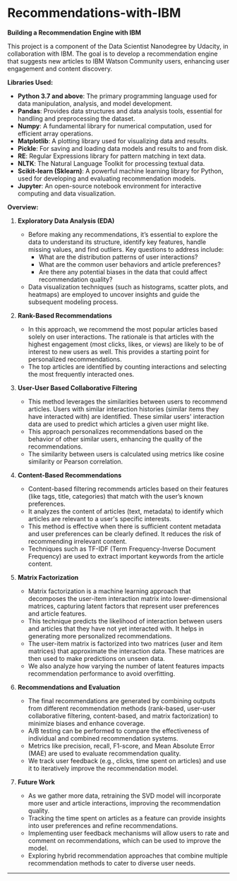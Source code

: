 # Recommendations-with-IBM



**Building a Recommendation Engine with IBM**

This project is a component of the Data Scientist Nanodegree by Udacity, in collaboration with IBM. The goal is to develop a recommendation engine that suggests new articles to IBM Watson Community users, enhancing user engagement and content discovery.

**Libraries Used:**
- **Python 3.7 and above**: The primary programming language used for data manipulation, analysis, and model development.
- **Pandas**: Provides data structures and data analysis tools, essential for handling and preprocessing the dataset.
- **Numpy**: A fundamental library for numerical computation, used for efficient array operations.
- **Matplotlib**: A plotting library used for visualizing data and results.
- **Pickle**: For saving and loading data models and results to and from disk.
- **RE**: Regular Expressions library for pattern matching in text data.
- **NLTK**: The Natural Language Toolkit for processing textual data.
- **Scikit-learn (Sklearn)**: A powerful machine learning library for Python, used for developing and evaluating recommendation models.
- **Jupyter**: An open-source notebook environment for interactive computing and data visualization.

**Overview:**
1. **Exploratory Data Analysis (EDA)**
   - Before making any recommendations, it’s essential to explore the data to understand its structure, identify key features, handle missing values, and find outliers. Key questions to address include:
     - What are the distribution patterns of user interactions?
     - What are the common user behaviors and article preferences?
     - Are there any potential biases in the data that could affect recommendation quality?
   - Data visualization techniques (such as histograms, scatter plots, and heatmaps) are employed to uncover insights and guide the subsequent modeling process.

2. **Rank-Based Recommendations**
   - In this approach, we recommend the most popular articles based solely on user interactions. The rationale is that articles with the highest engagement (most clicks, likes, or views) are likely to be of interest to new users as well. This provides a starting point for personalized recommendations.
   - The top articles are identified by counting interactions and selecting the most frequently interacted ones.

3. **User-User Based Collaborative Filtering**
   - This method leverages the similarities between users to recommend articles. Users with similar interaction histories (similar items they have interacted with) are identified. These similar users' interaction data are used to predict which articles a given user might like.
   - This approach personalizes recommendations based on the behavior of other similar users, enhancing the quality of the recommendations.
   - The similarity between users is calculated using metrics like cosine similarity or Pearson correlation.

4. **Content-Based Recommendations**
   - Content-based filtering recommends articles based on their features (like tags, title, categories) that match with the user’s known preferences. 
   - It analyzes the content of articles (text, metadata) to identify which articles are relevant to a user's specific interests.
   - This method is effective when there is sufficient content metadata and user preferences can be clearly defined. It reduces the risk of recommending irrelevant content.
   - Techniques such as TF-IDF (Term Frequency-Inverse Document Frequency) are used to extract important keywords from the article content.

5. **Matrix Factorization**
   - Matrix factorization is a machine learning approach that decomposes the user-item interaction matrix into lower-dimensional matrices, capturing latent factors that represent user preferences and article features.
   - This technique predicts the likelihood of interaction between users and articles that they have not yet interacted with. It helps in generating more personalized recommendations.
   - The user-item matrix is factorized into two matrices (user and item matrices) that approximate the interaction data. These matrices are then used to make predictions on unseen data.
   - We also analyze how varying the number of latent features impacts recommendation performance to avoid overfitting.

6. **Recommendations and Evaluation**
   - The final recommendations are generated by combining outputs from different recommendation methods (rank-based, user-user collaborative filtering, content-based, and matrix factorization) to minimize biases and enhance coverage.
   - A/B testing can be performed to compare the effectiveness of individual and combined recommendation systems.
   - Metrics like precision, recall, F1-score, and Mean Absolute Error (MAE) are used to evaluate recommendation quality.
   - We track user feedback (e.g., clicks, time spent on articles) and use it to iteratively improve the recommendation model.

7. **Future Work**
   - As we gather more data, retraining the SVD model will incorporate more user and article interactions, improving the recommendation quality.
   - Tracking the time spent on articles as a feature can provide insights into user preferences and refine recommendations.
   - Implementing user feedback mechanisms will allow users to rate and comment on recommendations, which can be used to improve the model.
   - Exploring hybrid recommendation approaches that combine multiple recommendation methods to cater to diverse user needs.

---
